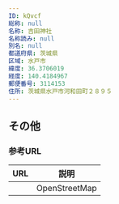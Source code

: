 ```yaml
---
ID: kQvcf
総称: null
名称: 吉田神社
名称読み: null
別名: null
都道府県: 茨城県
区域: 水戸市
緯度: 36.3706019
経度: 140.4184967
郵便番号: 3114153
住所: 茨城県水戸市河和田町２８９５
---
```


## その他

### 参考URL

| URL | 説明          |
| --- | ------------- |
|     | OpenStreetMap |
